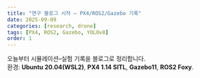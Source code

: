 ```yaml
---
title: "연구 블로그 시작 – PX4/ROS2/Gazebo 기록"
date: 2025-09-09
categories: [research, drone]
tags: [PX4, ROS2, Gazebo, YOLOv8]
order: 1
---
```


오늘부터 시뮬레이션–실험 기록을 블로그로 정리합니다.  
환경: **Ubuntu 20.04(WSL2)**, **PX4 1.14 SITL**, **Gazebo11**, **ROS2 Foxy**.
